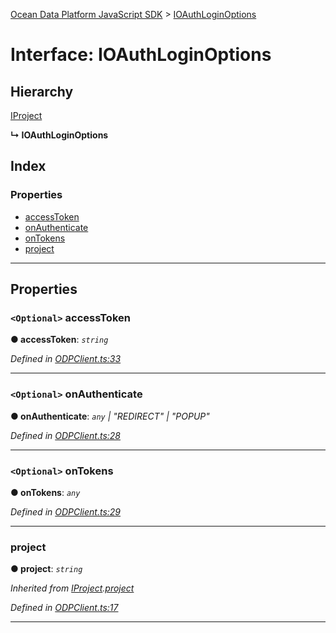 [Ocean Data Platform JavaScript SDK](../README.md) > [IOAuthLoginOptions](../interfaces/ioauthloginoptions.md)

# Interface: IOAuthLoginOptions

## Hierarchy

 [IProject](iproject.md)

**↳ IOAuthLoginOptions**

## Index

### Properties

* [accessToken](ioauthloginoptions.md#accesstoken)
* [onAuthenticate](ioauthloginoptions.md#onauthenticate)
* [onTokens](ioauthloginoptions.md#ontokens)
* [project](ioauthloginoptions.md#project)

---

## Properties

<a id="accesstoken"></a>

### `<Optional>` accessToken

**● accessToken**: *`string`*

*Defined in [ODPClient.ts:33](https://github.com/C4IROcean/ODP-sdk-js/blob/26e019a/source/ODPClient.ts#L33)*

___
<a id="onauthenticate"></a>

### `<Optional>` onAuthenticate

**● onAuthenticate**: *`any` \| "REDIRECT" \| "POPUP"*

*Defined in [ODPClient.ts:28](https://github.com/C4IROcean/ODP-sdk-js/blob/26e019a/source/ODPClient.ts#L28)*

___
<a id="ontokens"></a>

### `<Optional>` onTokens

**● onTokens**: *`any`*

*Defined in [ODPClient.ts:29](https://github.com/C4IROcean/ODP-sdk-js/blob/26e019a/source/ODPClient.ts#L29)*

___
<a id="project"></a>

###  project

**● project**: *`string`*

*Inherited from [IProject](iproject.md).[project](iproject.md#project)*

*Defined in [ODPClient.ts:17](https://github.com/C4IROcean/ODP-sdk-js/blob/26e019a/source/ODPClient.ts#L17)*

___

